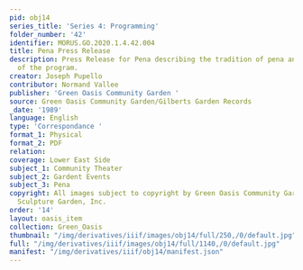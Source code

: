 ```yaml
---
pid: obj14
series_title: 'Series 4: Programming'
folder_number: '42'
identifier: MORUS.GO.2020.1.4.42.004
title: Pena Press Release
description: Press Release for Pena describing the tradition of pena and elements
  of the program.
creator: Joseph Pupello
contributor: Normand Vallee
publisher: 'Green Oasis Community Garden '
source: Green Oasis Community Garden/Gilberts Garden Records
_date: '1989'
language: English
type: 'Correspondance '
format_1: Physical
format_2: PDF
relation:
coverage: Lower East Side
subject_1: Community Theater
subject_2: Gardent Events
subject_3: Pena
copyright: All images subject to copyright by Green Oasis Community Garden/Gilberts
  Sculpture Garden, Inc.
order: '14'
layout: oasis_item
collection: Green_Oasis
thumbnail: "/img/derivatives/iiif/images/obj14/full/250,/0/default.jpg"
full: "/img/derivatives/iiif/images/obj14/full/1140,/0/default.jpg"
manifest: "/img/derivatives/iiif/obj14/manifest.json"
---
```

